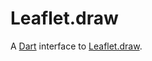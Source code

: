 Leaflet.draw
============

A [Dart](https://www.dartlang.org/) interface to [Leaflet.draw](https://github.com/Leaflet/Leaflet.draw).
